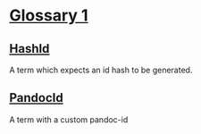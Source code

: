 # [Glossary 1](#md5-c15e4f83004d1008bce858eec2036067)

## [HashId](#md5-248f8262c302ee60e754694adae92d88)

A term which expects an id hash to be generated.

## [PandocId](#pandoc-id)

A term with a custom pandoc-id
